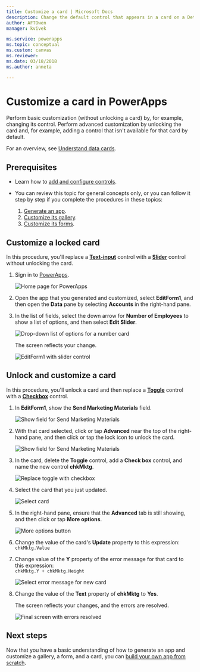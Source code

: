 ```yaml
---
title: Customize a card | Microsoft Docs
description: Change the default control that appears in a card on a Details or Edit form in PowerApps
author: AFTOwen
manager: kvivek

ms.service: powerapps
ms.topic: conceptual
ms.custom: canvas
ms.reviewer:
ms.date: 03/18/2018
ms.author: anneta

---
```

# Customize a card in PowerApps
Perform basic customization (without unlocking a card) by, for example, changing its control. Perform advanced customization by unlocking the card and, for example, adding a control that isn't available for that card by default.

For an overview, see [Understand data cards](working-with-cards.md).

## Prerequisites

* Learn how to [add and configure controls](add-configure-controls.md).
* You can review this topic for general concepts only, or you can follow it step by step if you complete the procedures in these topics:

  1. [Generate an app](data-platform-create-app.md).
  2. [Customize its gallery](customize-layout-sharepoint.md).
  3. [Customize its forms](customize-forms-sharepoint.md).

## Customize a locked card
In this procedure, you'll replace a **[Text-input](controls/control-text-input.md)** control with a **[Slider](controls/control-slider.md)** control without unlocking the card.

1. Sign in to [PowerApps](http://web.powerapps.com).

    ![Home page for PowerApps](./media/customize-card/sign-in.png)

1. Open the app that you generated and customized, select **EditForm1**, and then open the **Data** pane by selecting **Accounts** in the right-hand pane.

1. In the list of fields, select the down arrow for **Number of Employees** to show a list of options, and then select **Edit Slider**.

    ![Drop-down list of options for a number card](./media/customize-card/card-selector.png)

    The screen reflects your change.

    ![EditForm1 with slider control](./media/customize-card/add-slider.png)

## Unlock and customize a card
In this procedure, you'll unlock a card and then replace a **[Toggle](controls/control-toggle.md)** control with a **[Checkbox](controls/control-check-box.md)** control.

1. In **EditForm1**, show the **Send Marketing Materials** field.

    ![Show field for Send Marketing Materials](./media/customize-card/show-field.png)

2. With that card selected, click or tap **Advanced** near the top of the right-hand pane, and then click or tap the lock icon to unlock the card.

    ![Show field for Send Marketing Materials](./media/customize-card/unlock-card.png)

1. In the card, delete the **Toggle** control, add a **Check box** control, and name the new control **chkMktg**.

    ![Replace toggle with checkbox](./media/customize-card/add-checkbox.png)

1. Select the card that you just updated.

    ![Select card](./media/customize-card/select-card.png)

1. In the right-hand pane, ensure that the **Advanced** tab is still showing, and then click or tap **More options**.

    ![More options button](./media/customize-card/more-options.png)

1. Change the value of the card's **Update** property to this expression:
<br>`chkMktg.Value`

1. Change value of the **Y** property of the error message for that card to this expression:<br>
`chkMktg.Y + chkMktg.Height`

    ![Select error message for new card](./media/customize-card/select-error.png)

1. Change the value of the **Text** property of **chkMktg** to **Yes**.

    The screen reflects your changes, and the errors are resolved.

    ![Final screen with errors resolved](./media/customize-card/final-screen.png)

## Next steps
Now that you have a basic understanding of how to generate an app and customize a gallery, a form, and a card, you can [build your own app from scratch](data-platform-create-app-scratch.md).
